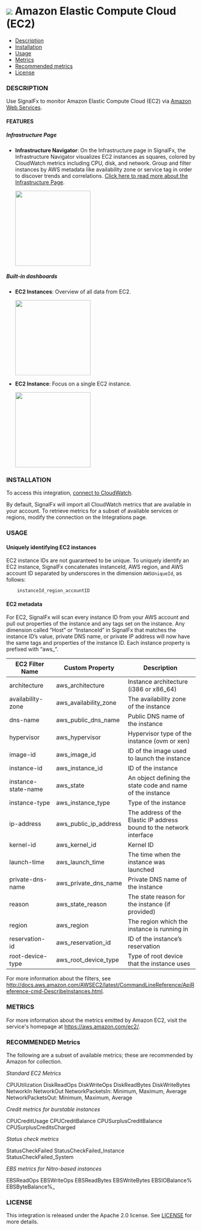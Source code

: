 # ![](./img/integration_awsec2.png) Amazon Elastic Compute Cloud (EC2)

- [Description](#description)
- [Installation](#installation)
- [Usage](#usage)
- [Metrics](#metrics)
- [Recommended metrics](#recommended-metrics)
- [License](#license)

### DESCRIPTION

Use SignalFx to monitor Amazon Elastic Compute Cloud (EC2) via [Amazon Web Services](https://github.com/signalfx/integrations/tree/master/aws)[](sfx_link:aws).

#### FEATURES

##### Infrastructure Page

- **Infrastructure Navigator**: On the Infrastructure page in SignalFx, the Infrastructure Navigator visualizes EC2 instances as squares, colored by CloudWatch metrics including CPU, disk, and network. Group and filter instances by AWS metadata like availability zone or service tag in order to discover trends and correlations. <a target="_blank" href="http://docs.signalfx.com/en/latest/built-in-content/infra-nav.html">Click here to read more about the Infrastructure Page</a>.

  [<img src='./img/hosts_aws_instances.png' width=200px>](./img/hosts_aws_instances.png)

##### Built-in dashboards

- **EC2 Instances**: Overview of all data from EC2.

  [<img src='./img/dashboard_ec2_instances.png' width=200px>](./img/dashboard_ec2_instances.png)

- **EC2 Instance**: Focus on a single EC2 instance.

  [<img src='./img/dashboard_ec2_instance.png' width=200px>](./img/dashboard_ec2_instance.png)

### INSTALLATION

To access this integration, [connect to CloudWatch](https://github.com/signalfx/integrations/tree/master/aws)[](sfx_link:aws).

By default, SignalFx will import all CloudWatch metrics that are available in your account. To retrieve metrics for a subset of available services or regions, modify the connection on the Integrations page.

### USAGE

#### Uniquely identifying EC2 instances

EC2 instance IDs are not guaranteed to be unique. To uniquely identify an EC2 instance, SignalFx concatenates instanceId, AWS region, and AWS account ID separated by underscores in the dimension `AWSUniqueId`, as follows:
```
    instanceId_region_accountID
```

#### EC2 metadata

For EC2, SignalFx will scan every instance ID from your AWS account and pull out properties of the instance and any tags set on the instance.  Any dimension called “Host” or “InstanceId” in SignalFx that matches the instance ID’s value, private DNS name, or private IP address will now have the same tags and properties of the instance ID.  Each instance property is prefixed with “aws_”.

| EC2 Filter Name	| Custom Property	| Description |
|-----------------|-----------------|-------------|
| architecture	| aws\_architecture	| Instance architecture (i386 or x86\_64) |
| availability-zone	| aws\_availability\_zone	| The availability zone of the instance |
| dns-name	| aws\_public\_dns\_name	| Public DNS name of the instance |
| hypervisor	| aws\_hypervisor	| Hypervisor type of the instance (ovm or xen)  |
| image-id	| aws\_image\_id	| ID of the image used to launch the instance |
| instance-id	| aws\_instance\_id	| ID of the instance |
| instance-state-name	| aws\_state	| An object defining the state code and name of the instance |
| instance-type	| aws\_instance\_type	| Type of the instance |
| ip-address	| aws\_public\_ip\_address	| The address of the Elastic IP address bound to the network interface |
| kernel-id	| aws\_kernel\_id	| Kernel ID |
| launch-time	| aws\_launch\_time	| The time when the instance was launched |
| private-dns-name	| aws\_private\_dns\_name	| Private DNS name of the instance |
| reason	| aws\_state\_reason	| The state reason for the instance (if provided) |
| region	| aws\_region	| The region which the instance is running in |
| reservation-id	| aws\_reservation\_id	| ID of the instance’s reservation |
| root-device-type	| aws\_root\_device\_type	| Type of root device that the instance uses |

For more information about the filters, see <a target="_blank" href="http://docs.aws.amazon.com/AWSEC2/latest/CommandLineReference/ApiReference-cmd-DescribeInstances.html">http://docs.aws.amazon.com/AWSEC2/latest/CommandLineReference/ApiReference-cmd-DescribeInstances.html</a>.

### METRICS

For more information about the metrics emitted by Amazon EC2, visit the service's homepage at <a target="_blank" href="https://aws.amazon.com/ec2/">https://aws.amazon.com/ec2/</a>.

### RECOMMENDED Metrics

The following are a subset of available metrics; these are recommended by Amazon for collection.


_Standard EC2 Metrics_

CPUUtilization
DiskReadOps
DiskWriteOps
DiskReadBytes
DiskWriteBytes
NetworkIn
NetworkOut
NetworkPacketsIn: Minimum, Maximum, Average
NetworkPacketsOut: Minimum, Maximum, Average

_Credit metrics for burstable instances_

CPUCreditUsage
CPUCreditBalance
CPUSurplusCreditBalance
CPUSurplusCreditsCharged

_Status check metrics_

StatusCheckFailed
StatusCheckFailed_Instance   
StatusCheckFailed_System

_EBS metrics for Nitro-based instances_

EBSReadOps
EBSWriteOps
EBSReadBytes
EBSWriteBytes
EBSIOBalance%
EBSByteBalance%_


### LICENSE

This integration is released under the Apache 2.0 license. See [LICENSE](./LICENSE) for more details.
